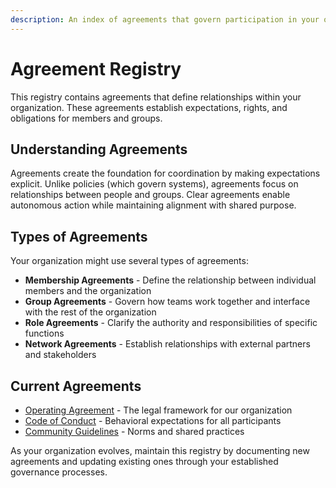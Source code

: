 ```yaml
---
description: An index of agreements that govern participation in your organization
---
```


<!-- CUSTOMIZE: Update with your organization's name -->
# Agreement Registry

<!-- CUSTOMIZE: Modify this introduction to reflect your organization's approach to agreements -->
This registry contains agreements that define relationships within your organization. These agreements establish expectations, rights, and obligations for members and groups. 

## Understanding Agreements

Agreements create the foundation for coordination by making expectations explicit. Unlike policies (which govern systems), agreements focus on relationships between people and groups. Clear agreements enable autonomous action while maintaining alignment with shared purpose.

<!-- CUSTOMIZE: Adapt this section to reflect your agreement types -->
## Types of Agreements

Your organization might use several types of agreements:

* **Membership Agreements** - Define the relationship between individual members and the organization
* **Group Agreements** - Govern how teams work together and interface with the rest of the organization
* **Role Agreements** - Clarify the authority and responsibilities of specific functions
* **Network Agreements** - Establish relationships with external partners and stakeholders

<!-- CUSTOMIZE: Replace these examples with your organization's actual agreements -->
## Current Agreements

* [Operating Agreement](operating_agreement.md) - The legal framework for our organization
* [Code of Conduct](code_of_conduct.md) - Behavioral expectations for all participants
* [Community Guidelines](community_guidelines.md) - Norms and shared practices

<!-- CUSTOMIZE: Update this information with your maintenance process -->
As your organization evolves, maintain this registry by documenting new agreements and updating existing ones through your established governance processes.
